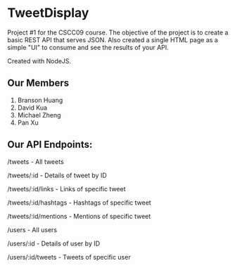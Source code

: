 # TweetDisplay

Project #1 for the CSCC09 course. The objective of the project is to create a basic REST API that serves
JSON. Also created a single HTML page as a simple "UI" to consume and see the results of your API.

Created with NodeJS.

## Our Members

1. Branson Huang
2. David Kua
3. Michael Zheng
4. Pan Xu


## Our API Endpoints:

/tweets - All tweets

/tweets/:id - Details of tweet by ID

/tweets/:id/links - Links of specific tweet

/tweets/:id/hashtags - Hashtags of specific tweet

/tweets/:id/mentions - Mentions of specific tweet

/users - All users

/users/:id - Details of user by ID

/users/:id/tweets - Tweets of specific user
